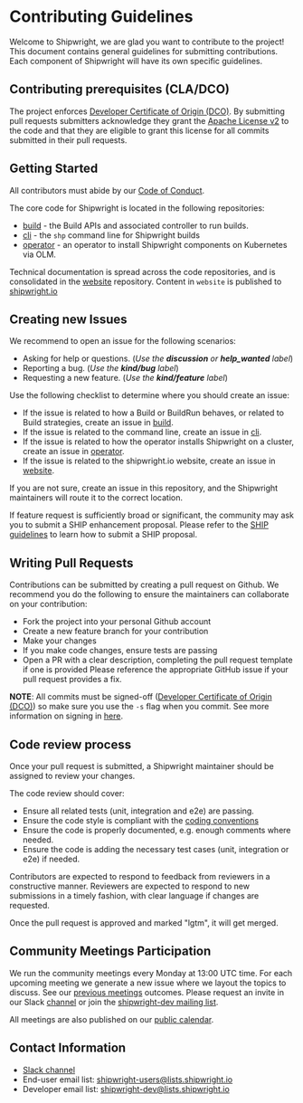 <!--
Copyright The Shipwright Contributors

SPDX-License-Identifier: Apache-2.0
-->

# Contributing Guidelines

Welcome to Shipwright, we are glad you want to contribute to the project!
This document contains general guidelines for submitting contributions.
Each component of Shipwright will have its own specific guidelines.

## Contributing prerequisites (CLA/DCO)

The project enforces [Developer Certificate of Origin (DCO)](https://wiki.linuxfoundation.org/dco).
By submitting pull requests submitters acknowledge they grant the
[Apache License v2](./LICENSE) to the code and that they are eligible to grant this license for all commits submitted in their pull requests.

## Getting Started

All contributors must abide by our [Code of Conduct](/CODE_OF_CONDUCT.md).

The core code for Shipwright is located in the following repositories:

* [build](https://github.com/shipwright-io/build) - the Build APIs and associated controller to run builds.
* [cli](https://github.com/shipwright-io/cli) - the `shp` command line for Shipwright builds
* [operator](https://github.com/shipwright-io/operator) - an operator to install Shipwright components on Kubernetes via OLM.

Technical documentation is spread across the code repositories, and is consolidated in the [website](https://github.com/shipwright-io/website) repository.
Content in `website` is published to [shipwright.io](https://shipwright.io)

## Creating new Issues

We recommend to open an issue for the following scenarios:

- Asking for help or questions. (_Use the **discussion** or **help_wanted** label_)
- Reporting a bug. (_Use the **kind/bug** label_)
- Requesting a new feature. (_Use the **kind/feature** label_)

Use the following checklist to determine where you should create an issue:

- If the issue is related to how a Build or BuildRun behaves, or related to Build strategies, create an issue in [build](https://github.com/shipwright-io/build).
- If the issue is related to the command line, create an issue in [cli](https://github.com/shipwright-io/cli).
- If the issue is related to how the operator installs Shipwright on a cluster, create an issue in [operator](https://github.com/shipwright-io/operator).
- If the issue is related to the shipwright.io website, create an issue in [website](https://github.com/shipwright-io/website).

If you are not sure, create an issue in this repository, and the Shipwright maintainers will route it to the correct location.

If feature request is sufficiently broad or significant, the community may ask you to submit a SHIP enhancement proposal.
Please refer to the [SHIP guidelines](/ships/README.md) to learn how to submit a SHIP proposal.

## Writing Pull Requests

Contributions can be submitted by creating a pull request on Github.
We recommend you do the following to ensure the maintainers can collaborate on your contribution:

- Fork the project into your personal Github account
- Create a new feature branch for your contribution
- Make your changes
- If you make code changes, ensure tests are passing
- Open a PR with a clear description, completing the pull request template if one is provided
  Please reference the appropriate GitHub issue if your pull request provides a fix.

**NOTE**: All commits must be signed-off ([Developer Certificate of Origin (DCO)](https://wiki.linuxfoundation.org/dco)) so make sure you use the `-s` flag when you commit. See more information on signing in [here](https://github.com/apps/dco).

## Code review process

Once your pull request is submitted, a Shipwright maintainer should be assigned to review your changes.

The code review should cover:

- Ensure all related tests (unit, integration and e2e) are passing.
- Ensure the code style is compliant with the [coding conventions](https://github.com/kubernetes/community/blob/master/contributors/guide/coding-conventions.md)
- Ensure the code is properly documented, e.g. enough comments where needed.
- Ensure the code is adding the necessary test cases (unit, integration or e2e) if needed.

Contributors are expected to respond to feedback from reviewers in a constructive manner.
Reviewers are expected to respond to new submissions in a timely fashion, with clear language if changes are requested.

Once the pull request is approved and marked "lgtm", it will get merged.

## Community Meetings Participation

We run the community meetings every Monday at 13:00 UTC time.
For each upcoming meeting we generate a new issue where we layout the topics to discuss.
See our [previous meetings](https://github.com/shipwright-io/build/issues?q=is%3Aissue+label%3Acommunity+is%3Aclosed) outcomes.
Please request an invite in our Slack [channel](https://kubernetes.slack.com/archives/C019ZRGUEJC) or join the [shipwright-dev mailing list](https://lists.shipwright.io/admin/lists/shipwright-users.lists.shipwright.io/).

All meetings are also published on our [public calendar](https://calendar.google.com/calendar/embed?src=shipwright-admin%40lists.shipwright.io&ctz=America%2FNew_York).

## Contact Information

- [Slack channel](https://kubernetes.slack.com/archives/C019ZRGUEJC)
- End-user email list: [shipwright-users@lists.shipwright.io](https://lists.shipwright.io/admin/lists/shipwright-users.lists.shipwright.io/)
- Developer email list: [shipwright-dev@lists.shipwright.io](https://lists.shipwright.io/admin/lists/shipwright-dev.lists.shipwright.io/)
